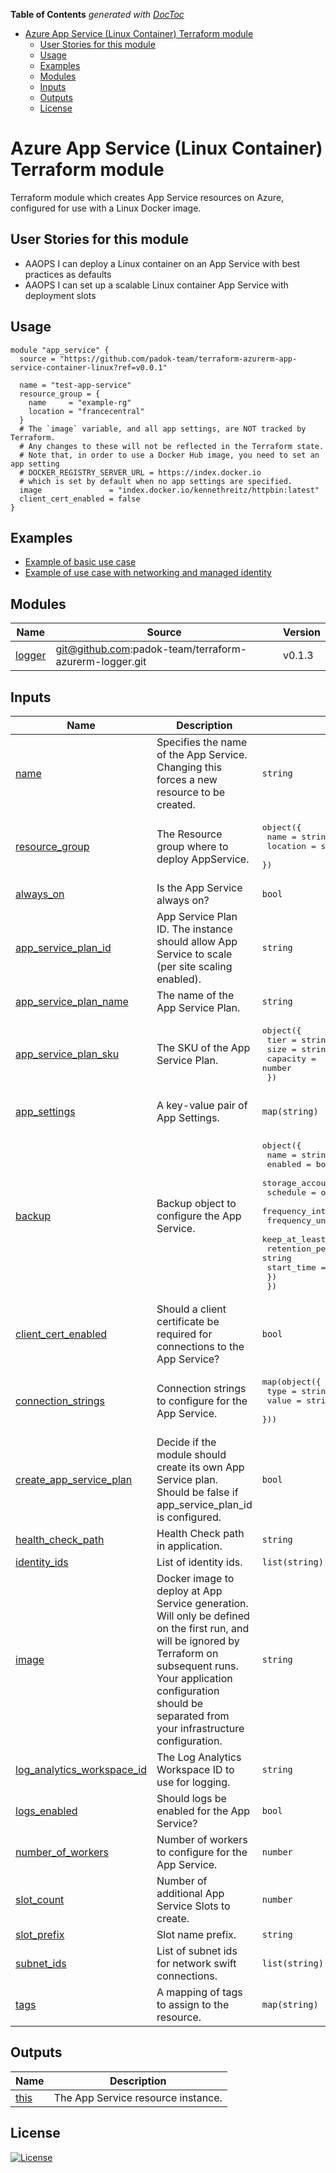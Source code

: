 <!-- START doctoc generated TOC please keep comment here to allow auto update -->
<!-- DON'T EDIT THIS SECTION, INSTEAD RE-RUN doctoc TO UPDATE -->
**Table of Contents**  *generated with [DocToc](https://github.com/thlorenz/doctoc)*

- [Azure App Service (Linux Container) Terraform module](#azure-app-service-linux-container-terraform-module)
  - [User Stories for this module](#user-stories-for-this-module)
  - [Usage](#usage)
  - [Examples](#examples)
  - [Modules](#modules)
  - [Inputs](#inputs)
  - [Outputs](#outputs)
  - [License](#license)

<!-- END doctoc generated TOC please keep comment here to allow auto update -->

# Azure App Service (Linux Container) Terraform module

Terraform module which creates App Service resources on Azure, configured for use with a Linux Docker image.

## User Stories for this module

- AAOPS I can deploy a Linux container on an App Service with best practices as defaults
- AAOPS I can set up a scalable Linux container App Service with deployment slots

## Usage

```hcl
module "app_service" {
  source = "https://github.com/padok-team/terraform-azurerm-app-service-container-linux?ref=v0.0.1"

  name = "test-app-service"
  resource_group = {
    name     = "example-rg"
    location = "francecentral"
  }
  # The `image` variable, and all app settings, are NOT tracked by Terraform.
  # Any changes to these will not be reflected in the Terraform state.
  # Note that, in order to use a Docker Hub image, you need to set an app setting
  # DOCKER_REGISTRY_SERVER_URL = https://index.docker.io
  # which is set by default when no app settings are specified.
  image               = "index.docker.io/kennethreitz/httpbin:latest"
  client_cert_enabled = false
}
```

## Examples

- [Example of basic use case](examples/basic/main.tf)
- [Example of use case with networking and managed identity](examples/network_and_identity/main.tf)

<!-- BEGIN_TF_DOCS -->
## Modules

| Name | Source | Version |
|------|--------|---------|
| <a name="module_logger"></a> [logger](#module\_logger) | git@github.com:padok-team/terraform-azurerm-logger.git | v0.1.3 |

## Inputs

| Name | Description | Type | Default | Required |
|------|-------------|------|---------|:--------:|
| <a name="input_name"></a> [name](#input\_name) | Specifies the name of the App Service. Changing this forces a new resource to be created. | `string` | n/a | yes |
| <a name="input_resource_group"></a> [resource\_group](#input\_resource\_group) | The Resource group where to deploy AppService. | <pre>object({<br>    name     = string,<br>    location = string<br>  })</pre> | n/a | yes |
| <a name="input_always_on"></a> [always\_on](#input\_always\_on) | Is the App Service always on? | `bool` | `true` | no |
| <a name="input_app_service_plan_id"></a> [app\_service\_plan\_id](#input\_app\_service\_plan\_id) | App Service Plan ID. The instance should allow App Service to scale (per site scaling enabled). | `string` | `null` | no |
| <a name="input_app_service_plan_name"></a> [app\_service\_plan\_name](#input\_app\_service\_plan\_name) | The name of the App Service Plan. | `string` | `null` | no |
| <a name="input_app_service_plan_sku"></a> [app\_service\_plan\_sku](#input\_app\_service\_plan\_sku) | The SKU of the App Service Plan. | <pre>object({<br>    tier     = string<br>    size     = string<br>    capacity = number<br>  })</pre> | <pre>{<br>  "capacity": null,<br>  "size": "S1",<br>  "tier": "Standard"<br>}</pre> | no |
| <a name="input_app_settings"></a> [app\_settings](#input\_app\_settings) | A key-value pair of App Settings. | `map(string)` | <pre>{<br>  "DOCKER_REGISTRY_SERVER_URL": "https://index.docker.io"<br>}</pre> | no |
| <a name="input_backup"></a> [backup](#input\_backup) | Backup object to configure the App Service. | <pre>object({<br>    name                = string<br>    enabled             = bool<br>    storage_account_url = string<br>    schedule = object({<br>      frequency_interval       = string<br>      frequency_unit           = string<br>      keep_at_least_one_backup = bool<br>      retention_period_in_days = string<br>      start_time               = string<br>    })<br>  })</pre> | `null` | no |
| <a name="input_client_cert_enabled"></a> [client\_cert\_enabled](#input\_client\_cert\_enabled) | Should a client certificate be required for connections to the App Service? | `bool` | `true` | no |
| <a name="input_connection_strings"></a> [connection\_strings](#input\_connection\_strings) | Connection strings to configure for the App Service. | <pre>map(object({<br>    type  = string<br>    value = string<br>  }))</pre> | `{}` | no |
| <a name="input_create_app_service_plan"></a> [create\_app\_service\_plan](#input\_create\_app\_service\_plan) | Decide if the module should create its own App Service plan. Should be false if app\_service\_plan\_id is configured. | `bool` | `true` | no |
| <a name="input_health_check_path"></a> [health\_check\_path](#input\_health\_check\_path) | Health Check path in application. | `string` | `"/healthz"` | no |
| <a name="input_identity_ids"></a> [identity\_ids](#input\_identity\_ids) | List of identity ids. | `list(string)` | `[]` | no |
| <a name="input_image"></a> [image](#input\_image) | Docker image to deploy at App Service generation.  Will only be defined on the first run, and will be ignored by Terraform on subsequent runs. Your application configuration should be separated from your infrastructure configuration. | `string` | `"index.docker.io/busybox:latest"` | no |
| <a name="input_log_analytics_workspace_id"></a> [log\_analytics\_workspace\_id](#input\_log\_analytics\_workspace\_id) | The Log Analytics Workspace ID to use for logging. | `string` | `null` | no |
| <a name="input_logs_enabled"></a> [logs\_enabled](#input\_logs\_enabled) | Should logs be enabled for the App Service? | `bool` | `true` | no |
| <a name="input_number_of_workers"></a> [number\_of\_workers](#input\_number\_of\_workers) | Number of workers to configure for the App Service. | `number` | `1` | no |
| <a name="input_slot_count"></a> [slot\_count](#input\_slot\_count) | Number of additional App Service Slots to create. | `number` | `0` | no |
| <a name="input_slot_prefix"></a> [slot\_prefix](#input\_slot\_prefix) | Slot name prefix. | `string` | `null` | no |
| <a name="input_subnet_ids"></a> [subnet\_ids](#input\_subnet\_ids) | List of subnet ids for network swift connections. | `list(string)` | `[]` | no |
| <a name="input_tags"></a> [tags](#input\_tags) | A mapping of tags to assign to the resource. | `map(string)` | `{}` | no |

## Outputs

| Name | Description |
|------|-------------|
| <a name="output_this"></a> [this](#output\_this) | The App Service resource instance. |
<!-- END_TF_DOCS -->

## License

[![License](https://img.shields.io/badge/License-Apache_2.0-blue.svg)](https://opensource.org/licenses/Apache-2.0)
